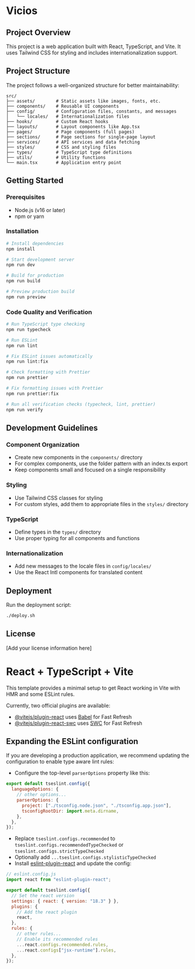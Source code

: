 # Vicios

## Project Overview

This project is a web application built with React, TypeScript, and Vite. It uses Tailwind CSS for styling and includes internationalization support.

## Project Structure

The project follows a well-organized structure for better maintainability:

```
src/
├── assets/        # Static assets like images, fonts, etc.
├── components/    # Reusable UI components
├── config/        # Configuration files, constants, and messages
│   └── locales/   # Internationalization files
├── hooks/         # Custom React hooks
├── layouts/       # Layout components like App.tsx
├── pages/         # Page components (full pages)
├── sections/      # Page sections for single-page layout
├── services/      # API services and data fetching
├── styles/        # CSS and styling files
├── types/         # TypeScript type definitions
├── utils/         # Utility functions
└── main.tsx       # Application entry point
```

## Getting Started

### Prerequisites

- Node.js (v16 or later)
- npm or yarn

### Installation

```bash
# Install dependencies
npm install

# Start development server
npm run dev

# Build for production
npm run build

# Preview production build
npm run preview
```

### Code Quality and Verification

```bash
# Run TypeScript type checking
npm run typecheck

# Run ESLint
npm run lint

# Fix ESLint issues automatically
npm run lint:fix

# Check formatting with Prettier
npm run prettier

# Fix formatting issues with Prettier
npm run prettier:fix

# Run all verification checks (typecheck, lint, prettier)
npm run verify
```

## Development Guidelines

### Component Organization

- Create new components in the `components/` directory
- For complex components, use the folder pattern with an index.ts export
- Keep components small and focused on a single responsibility

### Styling

- Use Tailwind CSS classes for styling
- For custom styles, add them to appropriate files in the `styles/` directory

### TypeScript

- Define types in the `types/` directory
- Use proper typing for all components and functions

### Internationalization

- Add new messages to the locale files in `config/locales/`
- Use the React Intl components for translated content

## Deployment

Run the deployment script:

```bash
./deploy.sh
```

## License

[Add your license information here]

# React + TypeScript + Vite

This template provides a minimal setup to get React working in Vite with HMR and some ESLint rules.

Currently, two official plugins are available:

- [@vitejs/plugin-react](https://github.com/vitejs/vite-plugin-react/blob/main/packages/plugin-react/README.md) uses [Babel](https://babeljs.io/) for Fast Refresh
- [@vitejs/plugin-react-swc](https://github.com/vitejs/vite-plugin-react-swc) uses [SWC](https://swc.rs/) for Fast Refresh

## Expanding the ESLint configuration

If you are developing a production application, we recommend updating the configuration to enable type aware lint rules:

- Configure the top-level `parserOptions` property like this:

```js
export default tseslint.config({
  languageOptions: {
    // other options...
    parserOptions: {
      project: ["./tsconfig.node.json", "./tsconfig.app.json"],
      tsconfigRootDir: import.meta.dirname,
    },
  },
});
```

- Replace `tseslint.configs.recommended` to `tseslint.configs.recommendedTypeChecked` or `tseslint.configs.strictTypeChecked`
- Optionally add `...tseslint.configs.stylisticTypeChecked`
- Install [eslint-plugin-react](https://github.com/jsx-eslint/eslint-plugin-react) and update the config:

```js
// eslint.config.js
import react from "eslint-plugin-react";

export default tseslint.config({
  // Set the react version
  settings: { react: { version: "18.3" } },
  plugins: {
    // Add the react plugin
    react,
  },
  rules: {
    // other rules...
    // Enable its recommended rules
    ...react.configs.recommended.rules,
    ...react.configs["jsx-runtime"].rules,
  },
});
```

